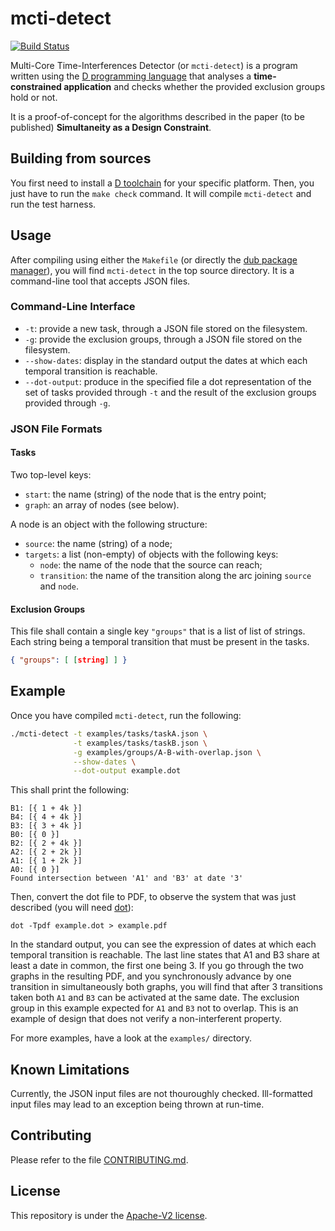 # mcti-detect

[![Build Status](https://travis-ci.org/krono-safe/mcti-detect.svg?branch=master)](https://travis-ci.org/krono-safe/mcti-detect)

Multi-Core Time-Interferences Detector (or `mcti-detect`) is a program written
using the [D programming language][1] that analyses a **time-constrained
application** and checks whether the provided exclusion groups hold or not.

It is a proof-of-concept for the algorithms described in the paper (to be
published) **Simultaneity as a Design Constraint**.

## Building from sources

You first need to install a [D toolchain][2] for your specific platform.  Then,
you just have to run the `make check` command. It will compile `mcti-detect`
and run the test harness.

## Usage

After compiling using either the `Makefile` (or directly the [dub package
manager][3]), you will find `mcti-detect` in the top source directory.
It is a command-line tool that accepts JSON files.

### Command-Line Interface

- `-t`: provide a new task, through a JSON file stored on the filesystem.
- `-g`: provide the exclusion groups, through a JSON file stored on the filesystem.
- `--show-dates`: display in the standard output the dates at which each
  temporal transition is reachable.
- `--dot-output`: produce in the specified file a dot representation of the set
  of tasks provided through `-t` and the result of the exclusion groups provided
  through `-g`.

### JSON File Formats

#### Tasks

Two top-level keys:
- `start`: the name (string) of the node that is the entry point;
- `graph`: an array of nodes (see below).

A node is an object with the following structure:
- `source`: the name (string) of a node;
- `targets`: a list (non-empty) of objects with the following keys:
  - `node`: the name of the node that the source can reach;
  - `transition`: the name of the transition along the arc joining `source`
    and `node`.


#### Exclusion Groups

This file shall contain a single key `"groups"` that is a list of list of
strings. Each string being a temporal transition that must be present in
the tasks.

```json
{ "groups": [ [string] ] }
```

## Example

Once you have compiled `mcti-detect`, run the following:

```bash
./mcti-detect -t examples/tasks/taskA.json \
              -t examples/tasks/taskB.json \
              -g examples/groups/A-B-with-overlap.json \
              --show-dates \
              --dot-output example.dot
```

This shall print the following:

```
B1: [{ 1 + 4k }]
B4: [{ 4 + 4k }]
B3: [{ 3 + 4k }]
B0: [{ 0 }]
B2: [{ 2 + 4k }]
A2: [{ 2 + 2k }]
A1: [{ 1 + 2k }]
A0: [{ 0 }]
Found intersection between 'A1' and 'B3' at date '3'
```

Then, convert the dot file to PDF, to observe the system that was just
described (you will need [dot][4]):

```
dot -Tpdf example.dot > example.pdf
```

In the standard output, you can see the expression of dates at which each
temporal transition is reachable. The last line states that A1 and B3 share at
least a date in common, the first one being 3. If you go through the two graphs
in the resulting PDF, and you synchronously advance by one transition in
simultaneously both graphs, you will find that after 3 transitions taken both
`A1` and `B3` can be activated at the same date. The exclusion group in this
example expected for `A1` and `B3` not to overlap. This is an example of design
that does not verify a non-interferent property.

For more examples, have a look at the `examples/` directory.


## Known Limitations

Currently, the JSON input files are not thouroughly checked. Ill-formatted
input files may lead to an exception being thrown at run-time.


## Contributing

Please refer to the file [CONTRIBUTING.md](CONTRIBUTING.md).

## License

This repository is under the [Apache-V2 license](LICENSE).


[1]: https://dlang.org/
[2]: https://dlang.org/download.html
[3]: https://dub.pm/getting_started
[4]: https://graphviz.org
